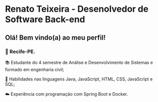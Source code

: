 <h1>Renato Teixeira - Desenolvedor de Software Back-end</h1>
<h2> Olá! Bem vindo(a) ao meu perfil!</h2>
<h3>📍 Recife-PE.</h3>
<p>📚 Estudante do 4 semestre de Análise e Desenvolvimento de Sistemas e formado em engenharia civil;</p>
<p>📖 Habilidades nas linguagens Java, JavaScript, HTML, CSS, JavaScript e SQL;</p>
<p>☁️ Experiência com programação com Spring Boot e Docker.</p>
